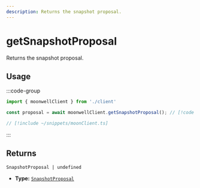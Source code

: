 ```yaml
---
description: Returns the snapshot proposal.
---
```


# getSnapshotProposal

Returns the snapshot proposal.

## Usage

:::code-group

```ts twoslash [example.ts]
import { moonwellClient } from './client'

const proposal = await moonwellClient.getSnapshotProposal(); // [!code focus]
```

```ts twoslash [client.ts] filename="client.ts"
// [!include ~/snippets/moonClient.ts]
```

:::

## Returns

```
SnapshotProposal | undefined
```

- **Type:** [`SnapshotProposal`](/docs/glossary/types#snapshotproposal)

<!-- ## Parameters

### includeLiquidStakingRewards

- **Type:** `boolean`

Whether to include liquid staking rewards in the response.

```ts twoslash
// [!include ~/snippets/moonClient.ts]
// ---cut---
const markets = await moonwellClient.getMarkets({
  includeLiquidStakingRewards: true // [!code focus]
})
``` -->